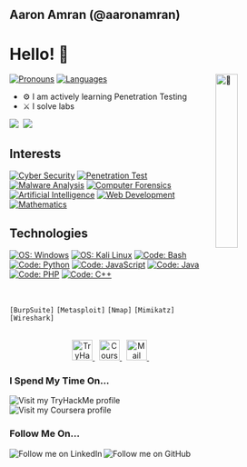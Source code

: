 ## Aaron Amran (@aaronamran)

# Hello! 👋
<img align="right" alt="🐼" width="28%" src="images/🐼.jpg" />

[![ Pronouns         ](https://img.shields.io/badge/[%20He%20/%20Him%20]-informational?style=flat-square&color=eeeeee)]()
[![ Languages        ](https://img.shields.io/badge/[%20EN%20|%20MY%20|%20DE%20]-informational?style=flat-square&color=eeeeee)]()
- ⚙️ I am actively learning Penetration Testing
- ⚔️ I solve labs

<div align=left>
	<a href="https://drive.google.com/file/d/11koWi7U4apvZTPGWksTcJWcjainh_dvg/view?usp=sharing"><img src="https://img.shields.io/badge/CV%20[EN]-informational?style=for-the-badge&color=808080"/></a>&nbsp;
	<a href="https://drive.google.com/file/d/1xCvhCmYjtIoZbCNVd7YMR3AmlorW8VQG/view?usp=sharing"><img src="https://img.shields.io/badge/CV%20[RU]-informational?style=for-the-badge&color=808080"/></a>
</div>


## Interests
[![ Cyber Security     ](https://img.shields.io/badge/Cyber%20Security-informational?style=for-the-badge&color=424242)]()
[![ Penetration Test   ](https://img.shields.io/badge/Penetration%20Test-informational?style=for-the-badge&color=bebebe)]()
[![ Malware Analysis   ](https://img.shields.io/badge/Malware%20Analysis-informational?style=for-the-badge&color=bebebe)]()
[![ Computer Forensics ](https://img.shields.io/badge/Computer%20Forensics-informational?style=for-the-badge&color=bebebe)]()
<br>
[![ Artificial Intelligence   ](https://img.shields.io/badge/Artificial%20Intelligence-informational?style=for-the-badge&color=424242)]()
[![ Web Development    ](https://img.shields.io/badge/Web%20Development-informational?style=for-the-badge&color=424242)]()
[![ Mathematics        ](https://img.shields.io/badge/Mathematics-informational?style=for-the-badge&color=424242)]()


## Technologies
[![ OS: Windows          ](https://img.shields.io/static/v1?style=for-the-badge&logoColor=white&labelColor=424242&color=bebebe&label=OS&message=Windows&logo=windows)]()
[![ OS: Kali Linux       ](https://img.shields.io/static/v1?style=for-the-badge&logoColor=white&labelColor=424242&color=bebebe&label=OS&message=Kali%20Linux&logo=kalilinux)]()
[![ Code: Bash           ](https://img.shields.io/static/v1?style=for-the-badge&logoColor=white&labelColor=424242&color=bebebe&label=Code&message=Bash&logo=gnubash)]()
[![ Code: Python         ](https://img.shields.io/static/v1?style=for-the-badge&logoColor=white&labelColor=424242&color=bebebe&label=Code&message=Python&logo=python)]()
[![ Code: JavaScript     ](https://img.shields.io/static/v1?style=for-the-badge&logoColor=white&labelColor=424242&color=bebebe&label=Code&message=JavaScript&logo=javascript)]()
[![ Code: Java           ](https://img.shields.io/static/v1?style=for-the-badge&logoColor=white&labelColor=424242&color=bebebe&label=Code&message=Java&logo=java)]()
[![ Code: PHP     ](https://img.shields.io/static/v1?style=for-the-badge&logoColor=white&labelColor=424242&color=bebebe&label=Code&message=PHP&logo=php)]()
[![ Code: C++     ](https://img.shields.io/static/v1?style=for-the-badge&logoColor=white&labelColor=424242&color=bebebe&label=Code&message=C++&logo=C++)]()


<br><p></p>

`[BurpSuite]` `[Metasploit]` `[Nmap]` `[Mimikatz]` `[Wireshark]`

<br>


<div align=center>
	<a href="https://tryhackme.com/p/aaronamranba">
		<img width=36 height=36 alt="TryHackMe" src="https://cdn.jsdelivr.net/npm/simple-icons@11.3.0/icons/tryhackme.svg"/>
  </a>&nbsp;
  <a href="https://www.coursera.org/learner/aaronamran">
   <img width=36 height=36 alt="Coursera" src="https://cdn.jsdelivr.net/npm/simple-icons@11.3.0/icons/coursera.svg"/>
  </a>&nbsp;
	<a href="mailto:aaronamranba@gmail.com">
		<img width=36 height=36 alt="Mail" src="https://cdn.jsdelivr.net/npm/simple-icons@11.3.0/icons/gmail.svg"/>
	</a>&nbsp;
</div>

### I Spend My Time On...
<a href="https://tryhackme.com/p/aaronamranba"><img align="left" src="https://img.shields.io/badge/-TryHackMe-%23212C42?style=for-the-badge&logo=tryhackme&logoColor=white" alt="Visit my TryHackMe profile" /></a>
<a href="https://www.coursera.org/learner/aaronamran"><img align="left" src="https://img.shields.io/badge/Coursera-%230056D2.svg?style=for-the-badge&logo=Coursera&logoColor=white" alt="Visit my Coursera profile" /></a>

<br></br>
### Follow Me On...
<a href="https://www.linkedin.com/in/aaronamran/"><img align="left" src="https://img.shields.io/badge/Aaron%20Amran-blue?logo=LinkedIn" alt="Follow me on LinkedIn" /></a>
<a href="https://github.com/aaronamran"><img align="left" src="https://img.shields.io/github/followers/aaronamran?label=Follow%20aaronamran" alt="Follow me on GitHub"/></a><br /><br />




<!--
**aaronamran/aaronamran** is a ✨ _special_ ✨ repository because its `README.md` (this file) appears on your GitHub profile.

Here are some ideas to get you started:

- 🔭 I’m currently working on ...
- 🌱 I’m currently learning ...
- 👯 I’m looking to collaborate on ...
- 🤔 I’m looking for help with ...
- 💬 Ask me about ...
- 📫 How to reach me: ...
- 😄 Pronouns: ...
- ⚡ Fun fact: ...
-->
